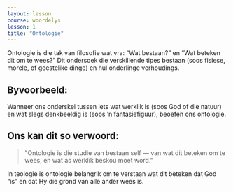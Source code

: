 ```yaml
---
layout: lesson
course: woordelys
lesson: 1
title: "Ontologie"
---
```


Ontologie is die tak van filosofie wat vra: “Wat bestaan?” en “Wat beteken dit om te wees?” Dit ondersoek die verskillende tipes bestaan (soos fisiese, morele, of geestelike dinge) en hul onderlinge verhoudings.

## Byvoorbeeld:

Wanneer ons onderskei tussen iets wat werklik is (soos God of die natuur) en wat slegs denkbeeldig is (soos ’n fantasiefiguur), beoefen ons ontologie.

## Ons kan dit so verwoord:

> "Ontologie is die studie van bestaan self — van wat dit beteken om te wees, en wat as werklik beskou moet word."

In teologie is ontologie belangrik om te verstaan wat dit beteken dat God “is” en dat Hy die grond van alle ander wees is.